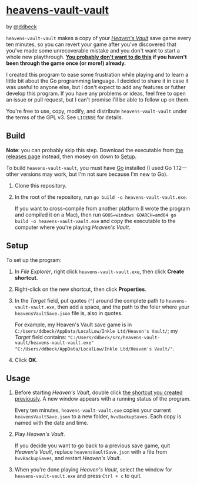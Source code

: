 # [heavens-vault-vault](https://github.com/ddbeck/heavens-vault-vault)

by [@ddbeck](https://www.ddbeck.com/)

`heavens-vault-vault` makes a copy of your [_Heaven's Vault_](https://www.inklestudios.com/heavensvault/) save game every ten minutes, so you can revert your game after you've discovered that you've made some unrecoverable mistake and you don't want to start a whole new playthrough. **[You probably don't want to do this](https://twitter.com/HeavensVault/status/1129823237955903495) if you haven't been through the game once (or more!) already.**

I created this program to ease some frustration while playing and to learn a little bit about the Go programming language. I decided to share it in case it was useful to anyone else, but I don't expect to add any features or futher develop this program. If you have any problems or ideas, feel free to open an issue or pull request, but I can't promise I'll be able to follow up on them.

You're free to use, copy, modify, and distribute `heavens-vault-vault` under the terms of the GPL v3. See `LICENSE` for details.

## Build

**Note**: you can probably skip this step. Download the executable from [the releases page](https://github.com/ddbeck/heavens-vault-vault/releases/) instead, then mosey on down to [Setup](#setup).

To build `heavens-vault-vault`, you must have [Go](https://golang.org/) installed (I used Go 1.12—other versions may work, but I'm not sure because I'm new to Go).

1. Clone this repository.

2. In the root of the repository, run `go build -o heavens-vault-vault.exe`.

   If you want to cross-compile from another platform (I wrote the program and compiled it on a Mac), then run `GOOS=windows GOARCH=amd64 go build -o heavens-vault-vault.exe` and copy the executable to the computer where you're playing _Heaven's Vault_.


## Setup

To set up the program:

1. In _File Explorer_, right click `heavens-vault-vault.exe`, then click **Create shortcut**.

2. Right-click on the new shortcut, then click **Properties**.

3. In the _Target_ field, put quotes (`"`) around the complete path to `heavens-vault-vault.exe`, then add a space, and the path to the foler where your `heavensVaultSave.json` file is, also in quotes.
 
   For example, my Heaven's Vault save game is in `C:/Users/ddbeck/AppData/LocalLow/Inkle Ltd/Heaven's Vault/`; my _Target_ field contains: `"C:/Users/ddbeck/src/heavens-vault-vault/heavens-vault-vault.exe" "C:/Users/ddbeck/AppData/LocalLow/Inkle Ltd/Heaven's Vault/"`.

4. Click **OK**.

## Usage

1. Before starting _Heaven's Vault_, double click [the shortcut you created previously](#setup). A new window appears with a running status of the program.

   Every ten minutes, `heavens-vault-vault.exe` copies your current `heavensVaultSave.json` to a new folder, `hvvBackupSaves`. Each copy is named with the date and time.

2. Play _Heaven's Vault_.

   If you decide you want to go back to a previous save game, quit _Heaven's Vault_, replace `heavensVaultSave.json` with a file from `hvvBackupSaves`, and restart _Heaven's Vault_.

3. When you're done playing _Heaven's Vault_, select the window for `heavens-vault-vault.exe` and press `Ctrl + c` to quit.
